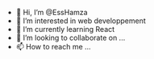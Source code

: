 - 👋 Hi, I’m @EssHamza
- 👀 I’m interested in web developpement
- 🌱 I’m currently learning React
- 💞️ I’m looking to collaborate on ...
- 📫 How to reach me ...

<!---
EssHamza/EssHamza is a ✨ special ✨ repository because its `README.md` (this file) appears on your GitHub profile.
You can click the Preview link to take a look at your changes.
--->
